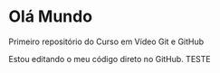 # Olá Mundo
 Primeiro repositório do Curso em Vídeo Git e GitHub
 
 Estou editando o meu código direto no GitHub.
 TESTE
